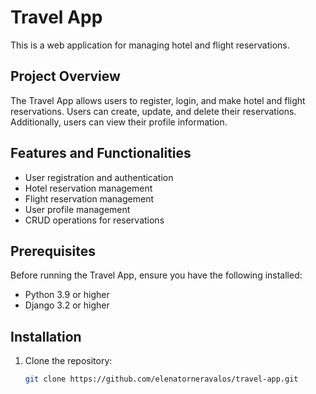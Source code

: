 # Travel App

This is a web application for managing hotel and flight reservations.

## Project Overview

The Travel App allows users to register, login, and make hotel and flight reservations. Users can create, update, and delete their reservations. Additionally, users can view their profile information.

## Features and Functionalities

- User registration and authentication
- Hotel reservation management
- Flight reservation management
- User profile management
- CRUD operations for reservations

## Prerequisites

Before running the Travel App, ensure you have the following installed:

- Python 3.9 or higher
- Django 3.2 or higher


## Installation

1. Clone the repository:

   ```bash
   git clone https://github.com/elenatorneravalos/travel-app.git
